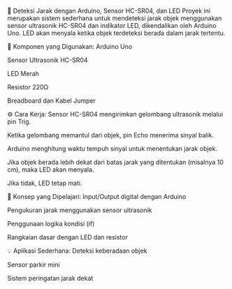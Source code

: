 🚨 Deteksi Jarak dengan Arduino, Sensor HC-SR04, dan LED
Proyek ini merupakan sistem sederhana untuk mendeteksi jarak objek menggunakan sensor ultrasonik HC-SR04 dan indikator LED, dikendalikan oleh Arduino Uno. LED akan menyala ketika objek terdeteksi berada dalam jarak tertentu.

🔧 Komponen yang Digunakan:
Arduino Uno

Sensor Ultrasonik HC-SR04

LED Merah

Resistor 220Ω

Breadboard dan Kabel Jumper

⚙️ Cara Kerja:
Sensor HC-SR04 mengirimkan gelombang ultrasonik melalui pin Trig.

Ketika gelombang memantul dari objek, pin Echo menerima sinyal balik.

Arduino menghitung waktu tempuh sinyal untuk menentukan jarak objek.

Jika objek berada lebih dekat dari batas jarak yang ditentukan (misalnya 10 cm), maka LED akan menyala.

Jika tidak, LED tetap mati.

🧠 Konsep yang Dipelajari:
Input/Output digital dengan Arduino

Pengukuran jarak menggunakan sensor ultrasonik

Penggunaan logika kondisi (if)

Rangkaian dasar dengan LED dan resistor

💡 Aplikasi Sederhana:
Deteksi keberadaan objek

Sensor parkir mini

Sistem peringatan jarak dekat
